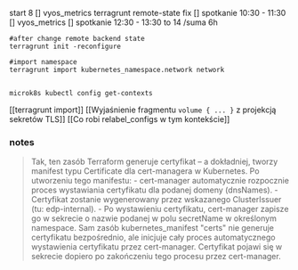 start 8
[] vyos_metrics terragrunt remote-state fix
[] spotkanie 10:30 - 11:30
[] vyos_metrics
[] spotkanie 12:30 - 13:30
to 14 /suma 6h

```
#after change remote backend state
terragrunt init -reconfigure

#import namespace
terragrunt import kubernetes_namespace.network network


microk8s kubectl config get-contexts
```


[[terragrunt import]]
[[Wyjaśnienie fragmentu `volume { ... }` z projekcją sekretów TLS]]
[[Co robi relabel_configs w tym kontekście]]

### notes

> Tak, ten zasób Terraform generuje certyfikat – a dokładniej, tworzy manifest typu Certificate dla cert-managera w Kubernetes. Po utworzeniu tego manifestu:
>     - cert-manager automatycznie rozpocznie proces wystawiania certyfikatu dla podanej domeny (dnsNames).
>     - Certyfikat zostanie wygenerowany przez wskazanego ClusterIssuer (tu: edp-internal).
>     - Po wystawieniu certyfikatu, cert-manager zapisze go w sekrecie o nazwie podanej w polu secretName w określonym namespace.
> Sam zasób kubernetes_manifest "certs" nie generuje certyfikatu bezpośrednio, ale inicjuje cały proces automatycznego wystawienia certyfikatu przez cert-manager. Certyfikat pojawi się w sekrecie dopiero po zakończeniu tego procesu przez cert-manager.

